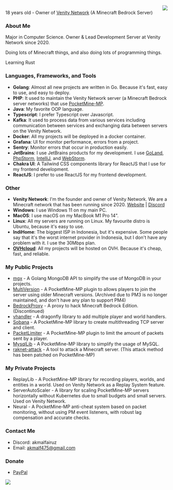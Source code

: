 <img src="https://github-readme-stats-sigma-five.vercel.app/api?username=AkmalFairuz&theme=vue&show_icons=true&count_private=true&include_all_commits=true" align="right"/>

18 years old - Owner of [Venity Network](https://github.com/VenityNetwork) (A Minecraft Bedrock Server)

### About Me

Major in Computer Science. 
Owner & Lead Development Server at Venity Network since 2020.

Doing lots of Minecraft things, and also doing lots of programming things. 

Learning Rust

### Languages, Frameworks, and Tools

- **Golang**: Almost all new projects are written in Go. Because it's fast, easy to use, and easy to deploy.
- **PHP**: It used to maintain the Venity Network server (a Minecraft Bedrock server networks) that use [PocketMine-MP](https://github.com/pmmp/PocketMine-MP).
- **Java**: My favorite OOP language.
- **Typescript**: I prefer Typescript over Javascript.
- **Kafka**: It used to process data from various services including communication between services and exchanging data between servers on the Venity Network.
- **Docker**: All my projects will be deployed in a docker container.
- **Grafana**: UI for monitor performance, errors from a project.
- **Sentry**: Monitor errors that occur in production easily.
- **JetBrains**: I use JetBrains products for my development. I use [GoLand](https://www.jetbrains.com/go/), [PhpStorm](https://www.jetbrains.com/phpstorm/), [IntelliJ](https://www.jetbrains.com/idea/), and [WebStorm](https://www.jetbrains.com/webstorm/).
- **Chakra UI**: A Tailwind CSS components library for ReactJS that I use for my frontend development.
- **ReactJS**: I prefer to use ReactJS for my frontend development.

### Other
- **Venity Network**: I'm the founder and owner of Venity Network. We are a Minecraft network that has been running since 2020. [Website](https://venitymc.com) | [Discord](https://venitymc.com/discord)
- **Windows**: I use Windows 11 on my main PC.
- **MacOS**: I use macOS on my MacBook M1 Pro 14".
- **Linux**: All my servers are running on Linux. My favourite distro is Ubuntu, because it's easy to use.
- **IndiHome**: The biggest ISP in Indonesia, but it's expensive. Some people say that it's the worst internet provider in Indonesia, but I don't have any problem with it. I use the 30Mbps plan.  
- **[OVHcloud](https://ovh.com)**: All my projects will be hosted on OVH. Because it's cheap, fast, and reliable.

### My Public Projects
- [mgx](https://github.com/AkmalFairuz/mgx) - A Golang MongoDB API to simplify the use of MongoDB in your projects.
- [MultiVersion](https://github.com/AkmalFairuz/MultiVersion) - A PocketMine-MP plugin to allows players to join the server using older Minecraft versions. (Archived due to PM3 is no longer maintained, and don't have any plan to support PM4)
- [BedrockProxy](https://github.com/AkmalFairuz/BedrockProxy) - A proxy to hack Minecraft Bedrock Edition. (Discontinued)
- [vhandler](https://github.com/VenityNetwork/vhandler) - A dragonfly library to add multiple player and world handlers.
- [Sobana](https://github.com/AkmalFairuz/Sobana) - A PocketMine-MP library to create multithreading TCP server and client.
- [PacketLimiter](https://github.com/AkmalFairuz/PacketLimiter) - A PocketMine-MP plugin to limit the amount of packets sent by a player.
- [MysqlLib](https://github.com/VenityNetwork/MysqlLib) - A PocketMine-MP library to simplify the usage of MySQL.
- [raknet-attack](https://github.com/AkmalFairuz/raknet-attack) - A tool to attack a Minecraft server. (This attack method has been patched on PocketMine-MP)

### My Private Projects
- ReplayLib - A PocketMine-MP library for recording players, worlds, and entities in a world. Used on Venity Network as a Replay System feature.
- ServerAutoScaler - A library for scaling PocketMine-MP servers horizontally without Kubernetes due to small budgets and small servers. Used on Venity Network.
- Neural - A PocketMine-MP anti-cheat system based on packet monitoring, without using PM event listeners, with robust lag compensation and accurate checks.

### Contact Me
- Discord: akmalfairuz
- Email: akmalf475@gmail.com

### Donate
- [PayPal](https://paypal.me/akmalfairuz)

<img src="https://github-readme-stats-sigma-five.vercel.app/api/top-langs/?username=AkmalFairuz&hide=shell,css,nsis&layout=compact"/>
